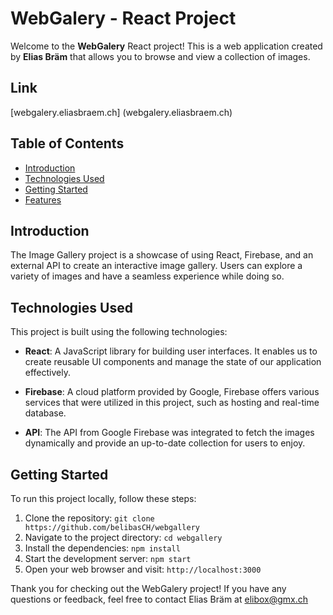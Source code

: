 # WebGalery - React Project

Welcome to the **WebGalery** React project! This is a web application created by **Elias Bräm** that allows you to browse and view a collection of images.

## Link
 [webgalery.eliasbraem.ch] (webgalery.eliasbraem.ch)

## Table of Contents

- [Introduction](#introduction)
- [Technologies Used](#technologies-used)
- [Getting Started](#getting-started)
- [Features](#features)

## Introduction

The Image Gallery project is a showcase of using React, Firebase, and an external API to create an interactive image gallery. Users can explore a variety of images and have a seamless experience while doing so.

## Technologies Used

This project is built using the following technologies:

- **React**: A JavaScript library for building user interfaces. It enables us to create reusable UI components and manage the state of our application effectively.

- **Firebase**: A cloud platform provided by Google, Firebase offers various services that were utilized in this project, such as hosting and real-time database.

- **API**: The API from Google Firebase was integrated to fetch the images dynamically and provide an up-to-date collection for users to enjoy.

## Getting Started

To run this project locally, follow these steps:

1. Clone the repository: `git clone https://github.com/belibasCH/webgallery`
2. Navigate to the project directory: `cd webgallery`
3. Install the dependencies: `npm install`
4. Start the development server: `npm start`
5. Open your web browser and visit: `http://localhost:3000`

Thank you for checking out the WebGalery project! If you have any questions or feedback, feel free to contact Elias Bräm at elibox@gmx.ch
